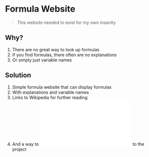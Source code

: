 # Formula Website
> This website needed to exist for my own insanity

## Why?
1. There are no great way to look up formulas
2. If you find formulas, there often are no explanations
3. Or simply just variable names

## Solution
1. Simple formula website that can display formulas
2. With explanations and variable names
3. Links to Wikipedia for further reading
4. And a way to ![contribute](CONTRIBUTING.md) to the project

